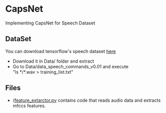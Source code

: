 # CapsNet

Implementing CapsNet for Speech Dataset

## DataSet

You can download tensorflow's speech dataset [here](https://storage.cloud.google.com/download.tensorflow.org/data/speech_commands_v0.01.tar.gz)

* Download it in Data/ folder and extract  
* Go to Data/data_speech_commands_v0.01 and execute   
   "ls \*/\*.wav > training_list.txt"

## Files

* ([feature_extarctor.py](feature_extarctor.py) contains code that reads audio data and extracts mfccs features.
